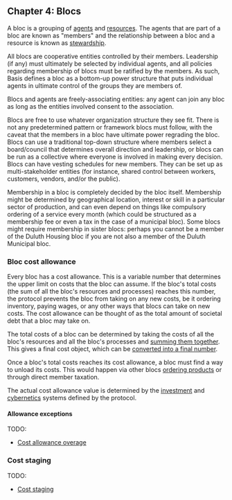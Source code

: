 ## Chapter 4: Blocs

A bloc is a grouping of [agents] and [resources]. The agents that are part of a bloc are known as "members" and the relationship between a bloc and a resource is known as [stewardship].

All blocs are cooperative entities controlled by their members. Leadership (if any) must ultimately be selected by individual agents, and all policies regarding membership of blocs must be ratified by the members. As such, Basis defines a bloc as a bottom-up power structure that puts individual agents in ultimate control of the groups they are members of.

Blocs and agents are freely-associating entities: any agent can join any bloc as long as the entities involved consent to the association.

Blocs are free to use whatever organization structure they see fit. There is not any predetermined pattern or framework blocs must follow, with the caveat that the members in a bloc have ultimate power regrading the bloc. Blocs can use a traditional top-down structure where members select a board/council that determines overall direction and leadership, or blocs can be run as a collective where everyone is involved in making every decision. Blocs can have vesting schedules for new members. They can be set up as multi-stakeholder entities (for instance, shared control between workers, customers, vendors, and/or the public).

Membership in a bloc is completely decided by the bloc itself. Membership might be determined by geographical location, interest or skill in a particular sector of production, and can even depend on things like compulsory ordering of a service every month (which could be structured as a membership fee or even a tax in the case of a municipal bloc). Some blocs might require membership in sister blocs: perhaps you cannot be a member of the Duluth Housing bloc if you are not also a member of the Duluth Municipal bloc.

### Bloc cost allowance

Every bloc has a cost allowance. This is a variable number that determines the upper limit on costs that the bloc can assume. If the bloc's total costs (the sum of all the bloc's resources and processes) reaches this number, the protocol prevents the bloc from taking on any new costs, be it ordering inventory, paying wages, or any other ways that blocs can take on new costs. The cost allowance can be thought of as the total amount of societal debt that a bloc may take on.

The total costs of a bloc can be determined by taking the costs of all the bloc's resources and all the bloc's processes and [summing them together][cost-addition]. This gives a final cost object, which can be [converted into a final number][cost-conversion].

Once a bloc's total costs reaches its cost allowance, a bloc must find a way to unload its costs. This would happen via other blocs [ordering products][orders] or through direct member taxation.

The actual cost allowance value is determined by the [investment] and [cybernetics] systems defined by the protocol.

#### Allowance exceptions

TODO:

- [Cost allowance overage](https://github.com/basisproject/tracker/issues/135)

### Cost staging

TODO:
- [Cost staging](https://github.com/basisproject/tracker/issues/139)

[agents]: #chapter-2-agents
[resources]: #chapter-3-resources
[stewardship]: #stewardship
[orders]: #BROKEN-orders
[investment]: #BROKEN-investment
[cybernetics]: #BROKEN-cybernetics
[cost-conversion]: #converting-costs-to-a-single-value
[cost-addition]: #addition
